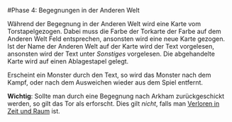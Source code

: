 #Phase 4: Begegnungen in der Anderen Welt

Während der Begegnung in der Anderen Welt wird eine Karte vom Torstapelgezogen. Dabei muss die Farbe der Torkarte der Farbe auf dem Anderen Welt Feld entsprechen, ansonsten wird eine neue Karte gezogen. Ist der Name der Anderen Welt auf der Karte wird der Text vorgelesen, ansonsten wird der Text unter _Sonstiges_ vorgelesen. Die abgehandelte Karte wird auf einen Ablagestapel gelegt.

Erscheint ein Monster durch den Text, so wird das Monster nach dem Kampf, oder nach dem Ausweichen wieder aus dem Spiel entfernt.

**Wichtig**: Sollte man durch eine Begegnung nach Arkham zurückgeschickt werden, so gilt das Tor als erforscht. Dies gilt _nicht_, falls man [Verloren in Zeit und Raum](ermittler.md) ist.
